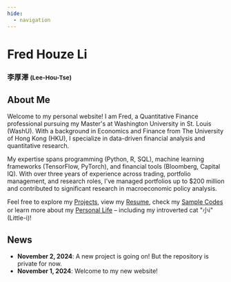 ```yaml
---
hide:
  - navigation
---
```


# **Fred** Houze Li
### 李厚澤  <span style="font-size: smaller;"> (Lee-Hou-Tse) </span>

## About Me
Welcome to my personal website! I am Fred, a Quantitative Finance professional pursuing my Master's at Washington University in St. Louis (WashU). With a background in Economics and Finance from The University of Hong Kong (HKU), I specialize in data-driven financial analysis and quantitative research.

My expertise spans programming (Python, R, SQL), machine learning frameworks (TensorFlow, PyTorch), and financial tools (Bloomberg, Capital IQ). With over three years of experience across trading, portfolio management, and research roles, I've managed portfolios up to $200 million and contributed to significant research in macroeconomic policy analysis.

Feel free to explore my [Projects](projects.md), view my [Resume](cv.md), check my [Sample Codes](sample_codes.md) or learn more about my [Personal Life](personal.md) – including my introverted cat "小i" (Little-i)!

## News
- **November 2, 2024**: A new project is going on! But the repository is private for now.
- **November 1, 2024**: Welcome to my new website!